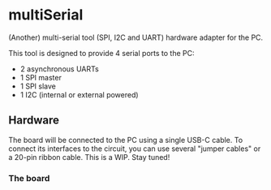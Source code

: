 # multiSerial
(Another) multi-serial tool (SPI, I2C and UART) hardware adapter for the PC.

This tool is designed to provide 4 serial ports to the PC: 
* 2 asynchronous UARTs
* 1 SPI master
* 1 SPI slave 
* 1 I2C (internal or external powered)

## Hardware
The board will be connected to the PC using a single USB-C cable. To connect its interfaces to the circuit, you can use several "jumper cables" or a 20-pin ribbon cable.
This is a WIP. Stay tuned!

### The board
